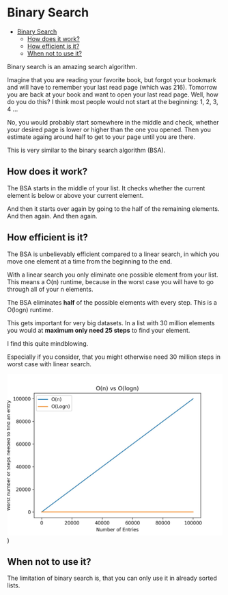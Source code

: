 # Binary Search

- [Binary Search](#binary-search)
  - [How does it work?](#how-does-it-work)
  - [How efficient is it?](#how-efficient-is-it)
  - [When not to use it?](#when-not-to-use-it)

Binary search is an amazing search algorithm.

Imagine that you are reading your favorite book, but forgot your bookmark and will have to remember your last read page (which was 216).
Tomorrow you are back at your book and want to open your last read page.
Well, how do you do this? I think most people would not start at the beginning: 1, 2, 3, 4 ...

No, you would probably start somewhere in the middle and check, whether your desired page is lower or higher than the one you opened.
Then you estimate againg around half to get to your page until you are there.

This is very similar to the binary search algorithm (BSA).

## How does it work?

The BSA starts in the middle of your list. It checks whether the current element is below or above your current element.

And then it starts over again by going to the half of the remaining elements. And then again. And then again.

## How efficient is it?

The BSA is unbelievably efficient compared to a linear search, in which you move one element at a time from the beginning to the end.

With a linear search you only eliminate one possible element from your list. This means a O(n) runtime, because in the worst case you will have to go through all of your n elements.

The BSA eliminates **half** of the possible elements with every step. This is a O(logn) runtime.

This gets important for very big datasets. In a list with 30 million elements you would at **maximum only need 25 steps** to find your element.

I find this quite mindblowing.

Especially if you consider, that you might otherwise need 30 million steps in worst case with linear search.

![](runtime.jpg))

## When not to use it?

The limitation of binary search is, that you can only use it in already sorted lists.

